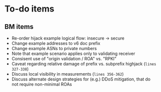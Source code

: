 # To-do items

## BM items
- Re-order hijack example logical flow: insecure -> secure
- Change example addresses to v6 doc prefix
- Change example ASNs to private numbers
- Note that example scenario applies only to validating receiver
- Consisent use of "origin validation / ROA" vs. "RPKI"
- Caveat regarding relative damage of prefix vs. subprefix highjack (`lines 327-338`)
- Discuss local visibility in measurements (`lines 356-362`)
- Discuss alternate design strategies for (e.g.) DDoS mitigation, that do not require non-minimal ROAs
